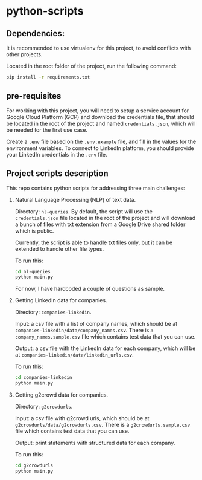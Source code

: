 # python-scripts

## Dependencies:
It is recommended to use virtualenv for this project, to avoid conflicts with 
other projects.

Located in the root folder of the project, run the following command:
```bash
pip install -r requirements.txt
```


## pre-requisites
For working with this project, you will need to setup a service account for Google Cloud Platform (GCP) 
and download the credentials file, that should be located in the root of the project and named `credentials.json`,
which will be needed for the first use case.

Create a `.env` file based on the `.env.example` file, and fill in the values for the environment variables.
To connect to LinkedIn platform, you should provide your LinkedIn credentials in the `.env` file.

## Project scripts description
This repo contains python scripts for addressing three main challenges:

1.  Natural Language Processing (NLP) of text data. 
    
    Directory: `nl-queries`. By default, the script will use the `credentials.json` file located in the root of the project 
    and will download a bunch of files with txt extension from a Google Drive shared folder which is public.

    Currently, the script is able to handle txt files only, but it can be extended to handle other file types.

    To run this:
    ```bash
    cd nl-queries
    python main.py
    ```
    For now, I have hardcoded a couple of questions as sample.


2.  Getting LinkedIn data for companies. 
    
    Directory: `companies-linkedin`.
    
    Input: a csv file with a list of company names, which should be at `companies-linkedin/data/company_names.csv`. There is a `company_names.sample.csv` file which contains test data that you can use.
       
    Output: a csv file with the LinkedIn data for each company, which will be at `companies-linkedin/data/linkedin_urls.csv`.

    To run this:
    ```bash
    cd companies-linkedin
    python main.py
    ```
    
3. Getting g2crowd data for companies. 

    Directory: `g2crowdurls`.
 
    Input: a csv file with g2crowd urls, which should be at `g2crowdurls/data/g2crowdurls.csv`. There is a `g2crowdurls.sample.csv` file which contains test data that you can use.

    Output: print statements with structured data for each company.

    To run this:
    ```bash
    cd g2crowdurls
    python main.py
    ```
